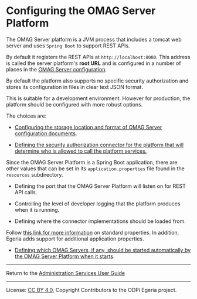 <!-- SPDX-License-Identifier: CC-BY-4.0 -->
<!-- Copyright Contributors to the ODPi Egeria project 2020. -->

# Configuring the OMAG Server Platform

The OMAG Server platform is a JVM process that includes a tomcat
web server and uses `Spring Boot` to support REST APIs.

By default it registers the REST APIs
at `http://localhost:8080`. This address is called the server platform's **root URL** and
is configured in a number of places in the [OMAG Server configuration](configuring-an-omag-server.md).

By default the platform also supports no specific security
authorization and stores its configuration in files in clear
text JSON format.

This is suitable for a development environment. However for
production, the platform should be configured with
more robust options.

The choices are:

* [Configuring the storage location and format of OMAG Server configuration documents](configuring-the-configuration-document-store.md).
  
* [Defining the security authorization connector for the platform that will
  determine who is allowed to call the platform services.](configuring-the-platform-security-connector.md)
  
Since the OMAG Server Platform is a Spring Boot application, there are other values that can be set in
its `application.properties` file found in the `resources` subdirectory.

* Defining the port that the OMAG Server Platform will listen on for
  REST API calls.
  
* Controlling the level of developer logging that the platform
  produces when it is running.
  
* Defining where the connector implementations should be loaded from.

Follow [this link for more information](https://docs.spring.io/spring-boot/docs/current/reference/html/appendix-application-properties.html)
on standard properties.
In addition, Egeria adds support for additional application properties.

* [Defining which OMAG Servers, if any, should be started automatically by the
  OMAG Server Platform when it starts](configuring-the-server-startup-list-for-the-platform.md).

----
Return to the [Administration Services User Guide](.)

----
License: [CC BY 4.0](https://creativecommons.org/licenses/by/4.0/),
Copyright Contributors to the ODPi Egeria project.